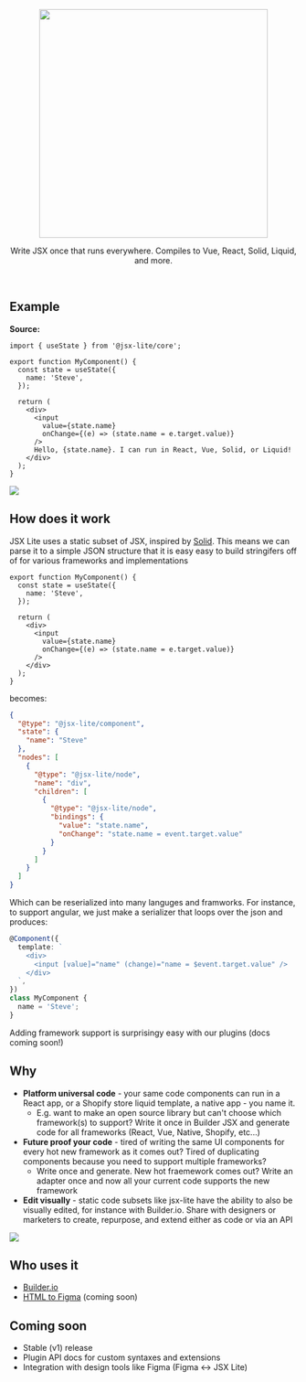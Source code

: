 <p align="center"><img width="400" src="https://cdn.builder.io/api/v1/image/assets%2FYJIGb4i01jvw0SRdL5Bt%2F873aa9bf5d8d4960abbee6d913862e1c"></p>

<p align="center">
  Write JSX once that runs everywhere. Compiles to Vue, React, Solid, Liquid, and more.
</p>

&nbsp;

## Example

**Source:**

```tsx
import { useState } from '@jsx-lite/core';

export function MyComponent() {
  const state = useState({
    name: 'Steve',
  });

  return (
    <div>
      <input
        value={state.name}
        onChange={(e) => (state.name = e.target.value)}
      />
      Hello, {state.name}. I can run in React, Vue, Solid, or Liquid!
    </div>
  );
}
```

<img src="https://cdn.builder.io/api/v1/image/assets%2FYJIGb4i01jvw0SRdL5Bt%2Fda8f27bf2deb40a886943bf41db07377" />

## How does it work

JSX Lite uses a static subset of JSX, inspired by [Solid](https://github.com/ryansolid/solid/blob/master/documentation/rendering.md). This means we can parse it to a simple JSON structure that it is easy easy to build stringifers off of for various frameworks and implementations

```tsx
export function MyComponent() {
  const state = useState({
    name: 'Steve',
  });

  return (
    <div>
      <input
        value={state.name}
        onChange={(e) => (state.name = e.target.value)}
      />
    </div>
  );
}
```

becomes:

```json
{
  "@type": "@jsx-lite/component",
  "state": {
    "name": "Steve"
  },
  "nodes": [
    {
      "@type": "@jsx-lite/node",
      "name": "div",
      "children": [
        {
          "@type": "@jsx-lite/node",
          "bindings": {
            "value": "state.name",
            "onChange": "state.name = event.target.value"
          }
        }
      ]
    }
  ]
}
```

Which can be reserialized into many languges and framworks. For instance, to support angular, we just make a serializer that loops over the json and produces:

```ts
@Component({
  template: `
    <div>
      <input [value]="name" (change)="name = $event.target.value" />
    </div>
  `,
})
class MyComponent {
  name = 'Steve';
}
```

Adding framework support is surprisingy easy with our plugins (docs coming soon!)

## Why

- **Platform universal code** - your same code components can run in a React app, or a Shopify store liquid template, a native app - you name it.
  - E.g. want to make an open source library but can't choose which framework(s) to support? Write it once in Builder JSX and generate code for all frameworks (React, Vue, Native, Shopify, etc...)
- **Future proof your code** - tired of writing the same UI components for every hot new framework as it comes out? Tired of duplicating components because you need to support multiple frameworks?
  - Write once and generate. New hot fraemework comes out? Write an adapter once and now all your current code supports the new framework
- **Edit visually** - static code subsets like jsx-lite have the ability to also be visually edited, for instance with Builder.io. Share with designers or marketers to create, repurpose, and extend either as code or via an API

<img src="https://i.imgur.com/KTpBDvH.gif" >

## Who uses it

- [Builder.io](https://github.com/builderio/builder)
- [HTML to Figma](https://github.com/builderio/html-to-figma) (coming soon)

## Coming soon

- Stable (v1) release
- Plugin API docs for custom syntaxes and extensions
- Integration with design tools like Figma (Figma <-> JSX Lite)
